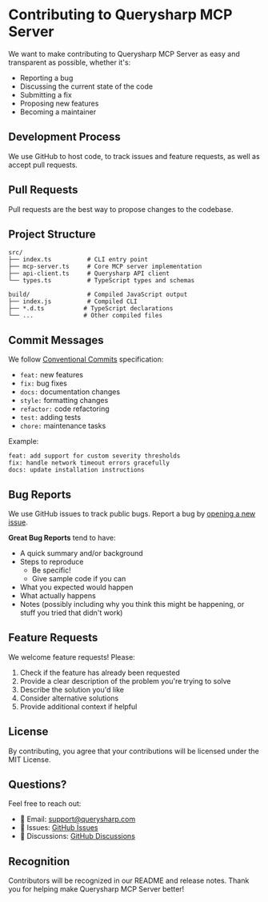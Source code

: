 # Contributing to Querysharp MCP Server

We want to make contributing to Querysharp MCP Server as easy and transparent as possible, whether it's:

- Reporting a bug
- Discussing the current state of the code
- Submitting a fix
- Proposing new features
- Becoming a maintainer

## Development Process

We use GitHub to host code, to track issues and feature requests, as well as accept pull requests.

## Pull Requests

Pull requests are the best way to propose changes to the codebase.

## Project Structure

```
src/
├── index.ts          # CLI entry point
├── mcp-server.ts     # Core MCP server implementation
├── api-client.ts     # Querysharp API client
└── types.ts          # TypeScript types and schemas

build/                # Compiled JavaScript output
├── index.js          # Compiled CLI
├── *.d.ts           # TypeScript declarations
└── ...              # Other compiled files
```

## Commit Messages

We follow [Conventional Commits](https://www.conventionalcommits.org/) specification:

- `feat:` new features
- `fix:` bug fixes
- `docs:` documentation changes
- `style:` formatting changes
- `refactor:` code refactoring
- `test:` adding tests
- `chore:` maintenance tasks

Example:
```
feat: add support for custom severity thresholds
fix: handle network timeout errors gracefully
docs: update installation instructions
```
## Bug Reports

We use GitHub issues to track public bugs. Report a bug by [opening a new issue](https://github.com/querysharp/querysharp-mcp/issues/new).

**Great Bug Reports** tend to have:

- A quick summary and/or background
- Steps to reproduce
  - Be specific!
  - Give sample code if you can
- What you expected would happen
- What actually happens
- Notes (possibly including why you think this might be happening, or stuff you tried that didn't work)

## Feature Requests

We welcome feature requests! Please:

1. Check if the feature has already been requested
2. Provide a clear description of the problem you're trying to solve
3. Describe the solution you'd like
4. Consider alternative solutions
5. Provide additional context if helpful

## License

By contributing, you agree that your contributions will be licensed under the MIT License.

## Questions?

Feel free to reach out:

- 📧 Email: support@querysharp.com
- 🐛 Issues: [GitHub Issues](https://github.com/querysharp/querysharp-mcp/issues)
- 💬 Discussions: [GitHub Discussions](https://github.com/querysharp/querysharp-mcp/discussions)

## Recognition

Contributors will be recognized in our README and release notes. Thank you for helping make Querysharp MCP Server better! 